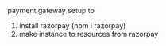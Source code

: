payment gateway setup to

1. install razorpay (npm i razorpay)
2. make instance to resources from razorpay 